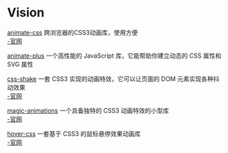 # Vision #

[animate-css](https://github.com/daneden/animate.css) 跨浏览器的CSS3动画库，使用方便<br>
[-官网](https://daneden.github.io/animate.css/)

[animate-plus](https://github.com/bendc/animateplus) 一个高性能的 JavaScript 库，它能帮助你建立动态的 CSS 属性和 SVG 属性

[css-shake](https://github.com/elrumordelaluz/csshake) 一套 CSS3 实现的动画特效，它可以让页面的 DOM 元素实现各种抖动效果<br>
[-官网](http://elrumordelaluz.github.io/csshake/)

[magic-animations](https://github.com/miniMAC/magic) 一个具备独特的 CSS3 动画特效的小型库<br>
[-官网](https://www.minimamente.com/example/magic_animations/)

[hover-css](https://github.com/IanLunn/Hover) 一套基于 CSS3 的鼠标悬停效果动画库<br>
[-官网](http://ianlunn.github.io/Hover/)